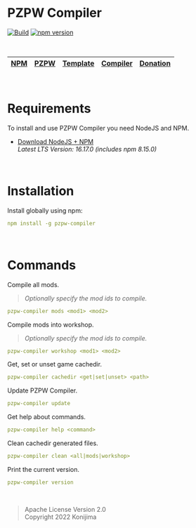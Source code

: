 # PZPW Compiler

[![Build](https://github.com/Konijima/pzpw-compiler/actions/workflows/Build.yml/badge.svg)](https://github.com/Konijima/pzpw-compiler/actions/workflows/Build.yml)
[![npm version](https://badge.fury.io/js/pzpw-compiler.svg)](https://badge.fury.io/js/pzpw-compiler)

<br>

[NPM](https://www.npmjs.com/search?q=pzpw) | [PZPW](https://github.com/Konijima/pzpw) | [Template](https://github.com/Konijima/pzpw-template) | [Compiler](https://github.com/Konijima/pzpw-compiler) | [Donation](https://paypal.me/Konijima)
|---|---|---|---|---|

<br>

# Requirements

To install and use PZPW Compiler you need NodeJS and NPM.
- [Download NodeJS + NPM](https://nodejs.org/en/download/)  
*Latest LTS Version: 16.17.0 (includes npm 8.15.0)*

<br>

# Installation

Install globally using npm:
```yml
npm install -g pzpw-compiler
```

<br>

# Commands

Compile all mods.  
> *Optionally specify the mod ids to compile.*
```yml
pzpw-compiler mods <mod1> <mod2>
```

Compile mods into workshop.  
> *Optionally specify the mod ids to compile.*
```yml
pzpw-compiler workshop <mod1> <mod2>
```

Get, set or unset game cachedir.
```yml
pzpw-compiler cachedir <get|set|unset> <path>
```

Update PZPW Compiler.
```yml
pzpw-compiler update
```

Get help about commands.
```yml
pzpw-compiler help <command>
```

Clean cachedir generated files.
```yml
pzpw-compiler clean <all|mods|workshop>
```

Print the current version.
```yml
pzpw-compiler version
```

<br>

> Apache License Version 2.0  
> Copyright 2022 Konijima  
